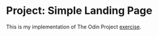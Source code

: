 # Project: Simple Landing Page
This is my implementation of The Odin Project [exercise](https://www.theodinproject.com/lessons/foundations-landing-page#a-note-about-images-on-the-web). 
